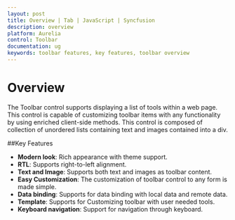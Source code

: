 ```yaml
---
layout: post
title: Overview | Tab | JavaScript | Syncfusion
description: overview  	 	
platform: Aurelia
control: Toolbar
documentation: ug
keywords: toolbar features, key features, toolbar overview 
---
```


# Overview  	 	

The Toolbar control supports displaying a list of tools within a web page. This control is capable of customizing toolbar items with any functionality by using enriched client-side methods. This control is composed of collection of unordered lists containing text and images contained into a div.

##Key Features

* **Modern look**: Rich appearance with theme support.
* **RTL**: Supports right-to-left alignment.
* **Text and Image**: Supports both text and images as toolbar content.
* **Easy Customization**: The customization of toolbar control to any form is made simple.
* **Data binding**: Supports for data binding with local data and remote data.
* **Template**: Supports for Customizing toolbar with user needed tools.
* **Keyboard navigation**: Support for navigation through keyboard.



